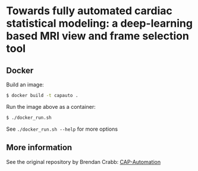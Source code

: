 Towards fully automated cardiac statistical modeling: a deep-learning based MRI view and frame selection tool
==============================

## Docker

Build an image:
```bash
$ docker build -t capauto .
```

Run the image above as a container:
```bash
$ ./docker_run.sh
```

See `./docker_run.sh --help` for more options

## More information

See the original repository by Brendan Crabb: [CAP-Automation](https://github.com/btcrabb/CAP-Automation)

